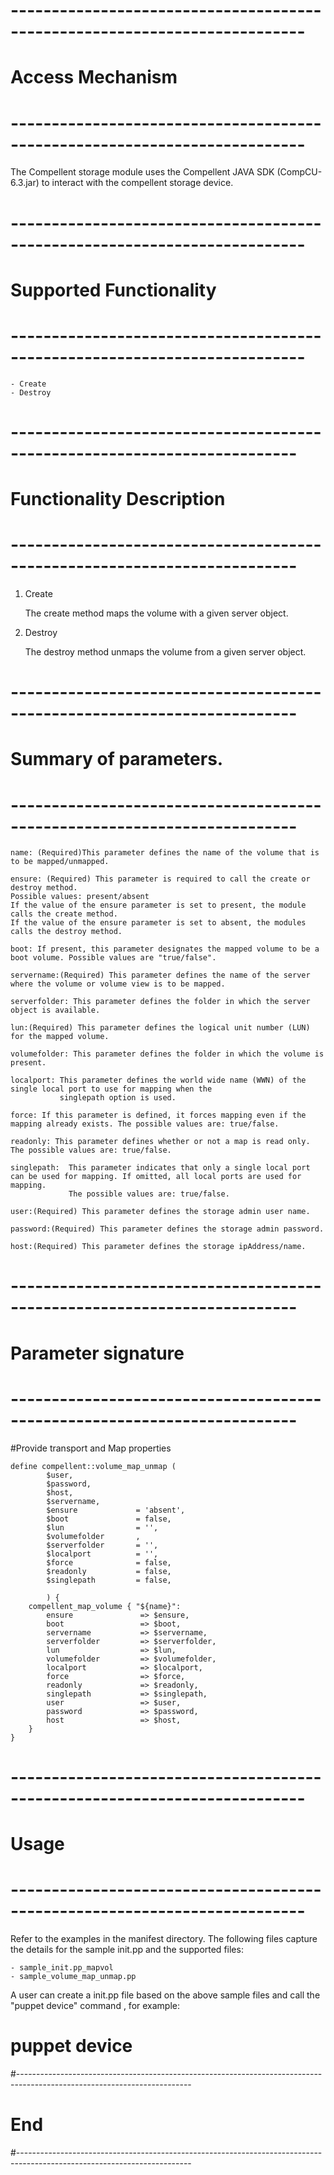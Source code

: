 # --------------------------------------------------------------------------
# Access Mechanism 
# --------------------------------------------------------------------------

The Compellent storage module uses the Compellent JAVA SDK (CompCU-6.3.jar) to interact with the compellent storage device.

# --------------------------------------------------------------------------
#  Supported Functionality
# --------------------------------------------------------------------------

	- Create
	- Destroy

# -------------------------------------------------------------------------
# Functionality Description
# -------------------------------------------------------------------------


  1. Create

     The create method maps the volume with a given server object. 

   
  2. Destroy

     The destroy method unmaps the volume from a given server object.  


# -------------------------------------------------------------------------
# Summary of parameters.
# -------------------------------------------------------------------------

    name: (Required)This parameter defines the name of the volume that is to be mapped/unmapped.

	ensure: (Required) This parameter is required to call the create or destroy method.
    Possible values: present/absent
    If the value of the ensure parameter is set to present, the module calls the create method.
    If the value of the ensure parameter is set to absent, the modules calls the destroy method.

    boot: If present, this parameter designates the mapped volume to be a boot volume. Possible values are "true/false".
 
    servername:(Required) This parameter defines the name of the server where the volume or volume view is to be mapped.  		    

    serverfolder: This parameter defines the folder in which the server object is available.
         
    lun:(Required) This parameter defines the logical unit number (LUN) for the mapped volume.
		        
    volumefolder: This parameter defines the folder in which the volume is present.
    
    localport: This parameter defines the world wide name (WWN) of the single local port to use for mapping when the
               singlepath option is used.
	     
    force: If this parameter is defined, it forces mapping even if the mapping already exists. The possible values are: true/false.
		       
    readonly: This parameter defines whether or not a map is read only. The possible values are: true/false.
 		
    singlepath:	 This parameter indicates that only a single local port can be used for mapping. If omitted, all local ports are used for mapping.
                 The possible values are: true/false.

    user:(Required) This parameter defines the storage admin user name.

    password:(Required) This parameter defines the storage admin password.

    host:(Required) This parameter defines the storage ipAddress/name.

# -------------------------------------------------------------------------
# Parameter signature 
# -------------------------------------------------------------------------

#Provide transport and Map properties

    define compellent::volume_map_unmap (
            $user, 
            $password,
            $host,
            $servername,
            $ensure        	    = 'absent',
            $boot			    = false,
            $lun          	    = '',
            $volumefolder 	    ,
            $serverfolder       = '',
            $localport    	    = '',
            $force		        = false, 
            $readonly		    = false, 
            $singlepath		    = false, 

            ) {
        compellent_map_volume { "${name}":
            ensure       	 	 => $ensure,
            boot		     	 => $boot,
            servername		     => $servername,   
            serverfolder         => $serverfolder,
            lun 		         => $lun,
            volumefolder         => $volumefolder,
            localport	         => $localport,
            force		         => $force,   
            readonly 		     => $readonly,
            singlepath	         => $singlepath,
            user			     => $user,
            password 		     => $password,
            host			     => $host,
        }
    }

# --------------------------------------------------------------------------
# Usage
# --------------------------------------------------------------------------
   Refer to the examples in the manifest directory.
  The following files capture the details for the sample init.pp and the supported files:

    - sample_init.pp_mapvol
    - sample_volume_map_unmap.pp
   
   A user can create a init.pp file based on the above sample files and call the "puppet device" command , for example: 
   # puppet device

#-------------------------------------------------------------------------------------------------------------------------
# End
#-------------------------------------------------------------------------------------------------------------------------	
